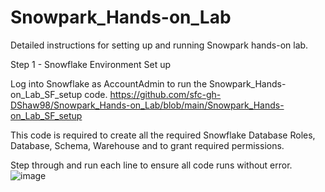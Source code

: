 # Snowpark_Hands-on_Lab
Detailed instructions for setting up and running Snowpark hands-on lab.

Step 1 - Snowflake Environment Set up

Log into Snowflake as AccountAdmin to run the Snowpark_Hands-on_Lab_SF_setup code. https://github.com/sfc-gh-DShaw98/Snowpark_Hands-on_Lab/blob/main/Snowpark_Hands-on_Lab_SF_setup

This code is required to create all the required Snowflake Database Roles, Database, Schema, Warehouse and to grant required permissions.

Step through and run each line to ensure all code runs without error.
![image](https://user-images.githubusercontent.com/120119246/226479301-26ed74a1-6d12-4e82-afef-081622a0fc50.png)
